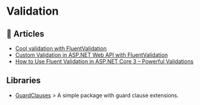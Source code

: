 
# Validation

## 📝 Articles
- [Cool validation with FluentValidation](https://www.code4it.dev/blog/fluentvalidation)
- [Custom Validation in ASP.NET Web API with FluentValidation](https://exceptionnotfound.net/custom-validation-in-asp-net-web-api-with-fluentvalidation/)
- [How to Use Fluent Validation in ASP.NET Core 3 – Powerful Validations](https://codewithmukesh.com/blog/fluent-validation-aspnet-core/)
## Libraries

- [GuardClauses](https://github.com/ardalis/GuardClauses) > A simple package with guard clause extensions.
